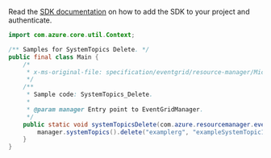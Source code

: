 Read the [SDK documentation](https://github.com/Azure/azure-sdk-for-java/blob/azure-resourcemanager-eventgrid_1.1.0-beta.3/sdk/eventgrid/azure-resourcemanager-eventgrid/README.md) on how to add the SDK to your project and authenticate.

```java
import com.azure.core.util.Context;

/** Samples for SystemTopics Delete. */
public final class Main {
    /*
     * x-ms-original-file: specification/eventgrid/resource-manager/Microsoft.EventGrid/stable/2021-12-01/examples/SystemTopics_Delete.json
     */
    /**
     * Sample code: SystemTopics_Delete.
     *
     * @param manager Entry point to EventGridManager.
     */
    public static void systemTopicsDelete(com.azure.resourcemanager.eventgrid.EventGridManager manager) {
        manager.systemTopics().delete("examplerg", "exampleSystemTopic1", Context.NONE);
    }
}
```
